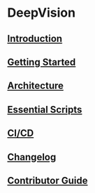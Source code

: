 # DeepVision

## [Introduction](intro.md)

## [Getting Started](getstarted.md)

## [Architecture](architecture.md)

## [Essential Scripts](essentials.md)

## [CI/CD](cicd.md)

## [Changelog](changelog.md)

## [Contributor Guide](../CONTRIBUTING.md)